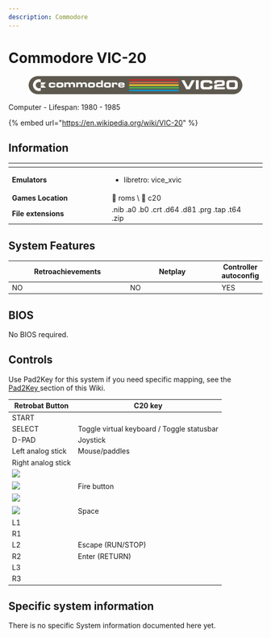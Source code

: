```yaml
---
description: Commodore
---
```


# Commodore VIC-20

<div align="left">

<figure><img src="https://raw.githubusercontent.com/fabricecaruso/es-theme-carbon/52ff37c9e265587d006945a2ba695b5a962b3a3d/art/logos/c20.svg" alt=""><figcaption></figcaption></figure>

</div>

Computer - Lifespan: 1980 - 1985

{% embed url="https://en.wikipedia.org/wiki/VIC-20" %}

## Information

<table data-header-hidden><thead><tr><th width="184"></th><th></th><th data-hidden></th></tr></thead><tbody><tr><td><strong>Emulators</strong></td><td><ul><li>libretro: vice_xvic</li></ul></td><td></td></tr><tr><td><strong>Games Location</strong></td><td><span data-gb-custom-inline data-tag="emoji" data-code="1f4c1">📁</span> roms \ <span data-gb-custom-inline data-tag="emoji" data-code="1f4c2">📂</span> c20</td><td></td></tr><tr><td><strong>File extensions</strong></td><td>.nib .a0 .b0 .crt .d64 .d81 .prg .tap .t64 .zip</td><td></td></tr></tbody></table>

## System Features

<table><thead><tr><th width="245">Retroachievements</th><th width="200">Netplay</th><th>Controller autoconfig</th></tr></thead><tbody><tr><td>NO</td><td>NO</td><td>YES</td></tr></tbody></table>

## BIOS

No BIOS required.

## Controls

Use Pad2Key for this system if you need specific mapping, see the [Pad2Key ](../../../../../en/controllers/pad2key.md)section of this Wiki.

| Retrobat Button                                         | C20 key                                    |
| ------------------------------------------------------- | ------------------------------------------ |
| START                                                   |                                            |
| SELECT                                                  | Toggle virtual keyboard / Toggle statusbar |
| D-PAD                                                   | Joystick                                   |
| Left analog stick                                       | Mouse/paddles                              |
| Right analog stick                                      |                                            |
| ![](<../../../../../en/.gitbook/assets/image (45).png>) |                                            |
| ![](<../../../../../en/.gitbook/assets/image (27).png>) | Fire button                                |
| ![](<../../../../../en/.gitbook/assets/image (13).png>) |                                            |
| ![](<../../../../../en/.gitbook/assets/image (47).png>) | Space                                      |
| L1                                                      |                                            |
| R1                                                      |                                            |
| L2                                                      | Escape (RUN/STOP)                          |
| R2                                                      | Enter (RETURN)                             |
| L3                                                      |                                            |
| R3                                                      |                                            |

## Specific system information

There is no specific System information documented here yet.
